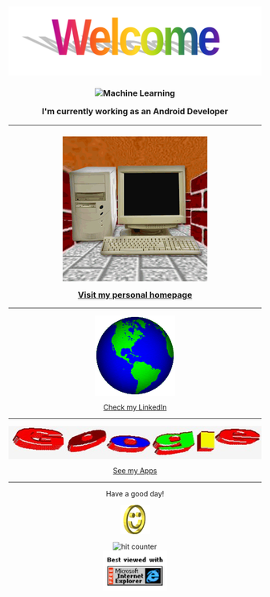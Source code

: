 <div align="center">
  <img src="https://raw.githubusercontent.com/paulolima18/paulolima18/main/assets/default.png" alt="Welcome" align="center">
</div>

<h3 align="center">
  <img src="https://raw.githubusercontent.com/paulolima18/paulolima18/main/assets/machine_learning.gif" alt="Machine Learning" align="center">
  <br>
  <p>I'm currently working as an Android Developer</p>
</h3>

<hr>

<h3 align="center">
  <a href="https://paulolima18.github.io/portfolio">
    <img src="https://raw.githubusercontent.com/paulolima18/paulolima18/main/assets/windows_95.gif" alt="Visit homepage" align="center">
    <br>
    <p>Visit my personal homepage</p>
  </a>
</h3>

<hr>

<div align="center">
  <a href="https://www.linkedin.com/in/lima-paulo/">
    <img src="https://raw.githubusercontent.com/paulolima18/paulolima18/main/assets/globe.gif" alt="LinkedIn" align="center">
    <p>Check my LinkedIn</p>
  </a>
</div>

<hr>

<div align="center">
  <a href="https://play.google.com/store/apps/dev?id=4878945718056682154">
    <img src="https://raw.githubusercontent.com/paulolima18/paulolima18/main/assets/google.jpg" alt="Playstore" align="center">
    <p>See my Apps</p>
  </a>
</div>

<hr>

<div align="center">
  <p>Have a good day!</p>
  <div>
    <img src="https://raw.githubusercontent.com/paulolima18/paulolima18/main/assets/smile.gif" alt="Smiley" align="center">
  </div>
</div>

<div align="center">
  <p></p>
  <img src="https://profile-counter.glitch.me/paulolima18/count.svg" alt="hit counter" align="center">
</div>

<div align="center">
  <img src="https://raw.githubusercontent.com/paulolima18/paulolima18/main/assets/ie.jpg" alt="Best viewed with Microsoft Internet Explorer" align="center" width="128">
</div>
